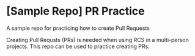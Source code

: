 # [Sample Repo] PR Practice
A sample repo for practicing how to create Pull Requests

Creating Pull Requsts (PRs) is needed when using RCS in a multi-person projects.
This repo can be used to practice creating PRs.
